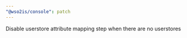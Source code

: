 ```yaml
---
"@wso2is/console": patch
---
```


Disable userstore attribute mapping step when there are no userstores
